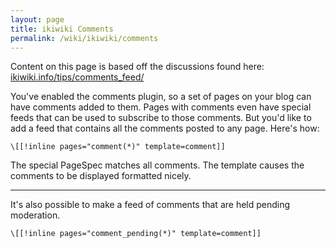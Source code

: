 ```yaml
---
layout: page
title: ikiwiki Comments
permalink: /wiki/ikiwiki/comments
---
```


Content on this page is based off the discussions found here: [ikiwiki.info/tips/comments_feed/](http://ikiwiki.info/tips/comments_feed/)

You've enabled the comments plugin, so a set of pages on your blog can have comments added to them. Pages with comments even have special feeds that can be used to subscribe to those comments. But you'd like to add a feed that contains all the comments posted to any page. Here's how:

    \[[!inline pages="comment(*)" template=comment]]

The special PageSpec matches all comments. The template causes the comments to be displayed formatted nicely.

---

It's also possible to make a feed of comments that are held pending moderation.

    \[[!inline pages="comment_pending(*)" template=comment]]
